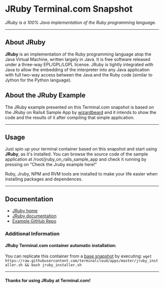 # **JRuby** Terminal.com Snapshot
*JRuby is a 100% Java implementation of the Ruby programming language.*

---

## About JRuby
**JRuby** is an implementation of the Ruby programming language atop the Java Virtual Machine, written largely in Java. It is free software released under a three-way EPL/GPL/LGPL license. JRuby is tightly integrated with Java to allow the embedding of the interpreter into any Java application with full two-way access between the Java and the Ruby code (similar to Jython for the Python language).

## About the JRuby Example
The JRuby example presented on this Terminal.com snapshot is based on the JRuby on Rails4 Sample App by [wizardbeard](https://github.com/wizardbeard) and it intends to show the code and the results of it after compiling that simple application.


---

## Usage
Just spin up your terminal container based on this snapshot and start using **JRuby**, as it's installed.
You can browse the source code of the sample application at /root/jruby_on_rails_sample_app and check it running by pressing on "Check the Jruby example here!"

Ruby, Jruby, NPM and RVM tools are installed to make your life easier when installing packages and dependences.

---

## Documentation
- [JRuby home](http://jruby.org/)
- [JRuby documentation](http://jruby.org/documentation)
- [Example GitHub Repo](https://github.com/wizardbeard/jruby_on_rails_sample_app)


### Additional Information

#### JRuby Terminal.com container automatic installation:
You can replicate this container from a [base snapshot](https://www.terminal.com/tiny/FzpHiTXG1K) by executing:
`wget https://raw.githubusercontent.com/terminalcloud/apps/master/jruby_installer.sh && bash jruby_installer.sh`

---

#### Thanks for using JRuby at Terminal.com!